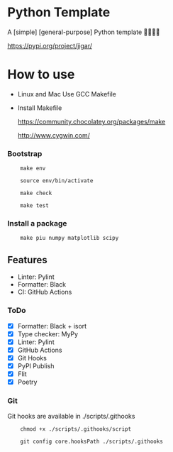 # Python Template

A [simple] [general-purpose] Python template 🐍🚀🎉🦕

https://pypi.org/project/jigar/

# How to use

- Linux and Mac
  Use GCC Makefile

- Install Makefile

  https://community.chocolatey.org/packages/make

  http://www.cygwin.com/

### Bootstrap

```
    make env
```

```
    source env/bin/activate
```

```
    make check
```

```
    make test
```

### Install a package

```
    make piu numpy matplotlib scipy
```

## Features

- Linter: Pylint
- Formatter: Black
- CI: GitHub Actions

### ToDo

- [x] Formatter: Black + isort
- [x] Type checker: MyPy
- [x] Linter: Pylint
- [x] GitHub Actions
- [x] Git Hooks
- [x] PyPI Publish
- [x] Flit
- [x] Poetry

### Git

Git hooks are available in ./scripts/.githooks

```
    chmod +x ./scripts/.githooks/script

    git config core.hooksPath ./scripts/.githooks

```

